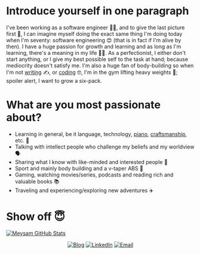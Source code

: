 # Introduce yourself in one paragraph

I've been working as a software engineer 🧑‍💻, and to give the last picture first 🌄,
I can imagine myself doing the exact same thing I'm doing today when I'm seventy:
software engineering 😍 (that is in fact if I'm alive by then). I have a huge
passion for growth and learning and as long as I'm learning, there's a meaning in
my life 🧗‍♀️. As a perfectionist, I either don't start anything, or I give my best
possible self to the task at hand; because mediocrity doesn't satisfy me. I'm
also a huge fan of body-building so when I'm not [writing](https://meysam81.medium.com) ✍️,
or [coding](https://github.com/meysam81) 🤓, I'm in the gym lifting heavy weights 💪;
spoiler alert, I want to grow a six-pack.

# What are you most passionate about?

- Learning in general, be it language, technology,
[piano](https://youtube.com/playlist?list=PLSJGEi3_apk_fn0qp3WqNaB0OJw8tRXWE),
[craftsmanship](https://youtube.com/playlist?list=PLSJGEi3_apk_oPDvZrxZVLs75_v1y98fS),
etc. 🎼
- Talking with intellect people who challenge my beliefs and my worldview 🗣
- Sharing what I know with like-minded and interested people 🎯
- Sport and mainly body building and a v-taper ABS 💪
- Gaming, watching movies/series, podcasts and reading rich and valuable books 📚
- Traveling and experiencing/exploring new adventures ✈️

# Show off 😇

[![Meysam GitHub Stats](https://github-readme-stats.vercel.app/api?username=meysam81&show_icons=true&count_private=true)](https://github.com/meysam81)
<p align="center">
<a href="https://meysam.io" target="_blank"><img alt="Blog" src="https://img.shields.io/badge/Blog-meysam.io-red?style=flat&logo=firefox"></a>
<a href="https://www.linkedin.com/in/meysamazad/" target="_blank"><img alt="LinkedIn" src="https://img.shields.io/badge/LinkedIn-meysamazad-blue?style=flat&logo=linkedin"></a>
<a href="mailto:contact@meysam.io"><img alt="Email" src="https://img.shields.io/badge/Email-contact@meysam.io-blue?style=flat&logo=gmail"></a>
</p>
